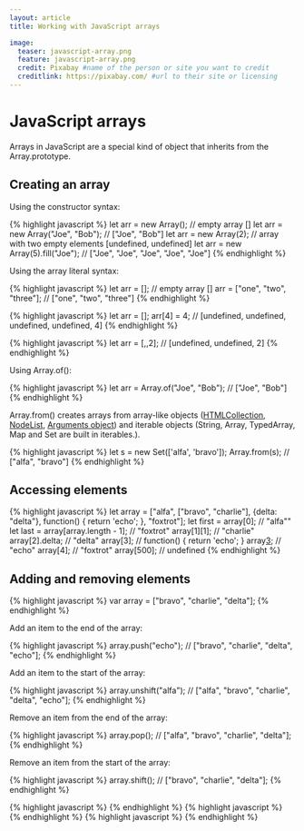 ```yaml
---
layout: article
title: Working with JavaScript arrays

image:
  teaser: javascript-array.png
  feature: javascript-array.png
  credit: Pixabay #name of the person or site you want to credit
  creditlink: https://pixabay.com/ #url to their site or licensing
---
```


JavaScript arrays
=================

Arrays in JavaScript are a special kind of object that inherits from the Array.prototype.

Creating an array
-----------------

Using the constructor syntax:

{% highlight javascript %}
let arr = new Array(); // empty array []
let arr = new Array("Joe", "Bob"); // ["Joe", "Bob"]
let arr = new Array(2); // array with two empty elements [undefined, undefined]
let arr = new Array(5).fill("Joe"); // ["Joe", "Joe", "Joe", "Joe", "Joe"]
{% endhighlight %}

Using the array literal syntax:

{% highlight javascript %}
let arr = []; // empty array []
    arr = ["one", "two", "three"]; // ["one", "two", "three"]
{% endhighlight %}

{% highlight javascript %}
let arr = [];
    arr[4] = 4; // [undefined, undefined, undefined, undefined, 4]
{% endhighlight %}

{% highlight javascript %}
let arr = [,,2]; // [undefined, undefined, 2]
{% endhighlight %}


Using Array.of():

{% highlight javascript %}
let arr = Array.of("Joe", "Bob"); // ["Joe", "Bob"]
{% endhighlight %}

Array.from() creates arrays from array-like objects ([HTMLCollection](https://developer.mozilla.org/en-US/docs/Web/API/HTMLCollection), [NodeList](https://developer.mozilla.org/en-US/docs/Web/API/NodeList), [Arguments object](https://developer.mozilla.org/en-US/docs/Web/JavaScript/Reference/Functions/arguments)) and
iterable objects (String, Array, TypedArray, Map and Set are built in iterables.).

{% highlight javascript %}
let s = new Set(['alfa', 'bravo']); 
Array.from(s); // ["alfa", "bravo"] 
{% endhighlight %}


Accessing elements
------------------

{% highlight javascript %}
let array = ["alfa", ["bravo", "charlie"], {delta: "delta"}, function() { return 'echo'; }, "foxtrot"];
let first = array[0]; // "alfa""
let last = array[array.length - 1]; // "foxtrot"
array[1][1]; // "charlie"
array[2].delta; // "delta"
array[3]; //  function() { return 'echo'; }
array[3](); // "echo"
array[4]; // "foxtrot"
array[500]; // undefined
{% endhighlight %}


Adding and removing elements
----------------------------

{% highlight javascript %}
var array = ["bravo", "charlie", "delta"];
{% endhighlight %}

Add an item to the end of the array:

{% highlight javascript %}
array.push("echo"); // ["bravo", "charlie", "delta", "echo"];
{% endhighlight %}

Add an item to the start of the array:

{% highlight javascript %}
array.unshift("alfa"); // ["alfa", "bravo", "charlie", "delta", "echo"];
{% endhighlight %}

Remove an item from the end of the array:

{% highlight javascript %}
array.pop(); // ["alfa", "bravo", "charlie", "delta"];
{% endhighlight %}

Remove an item from the start of the array:

{% highlight javascript %}
array.shift(); // ["bravo", "charlie", "delta"];
{% endhighlight %}


{% highlight javascript %}
{% endhighlight %}
{% highlight javascript %}
{% endhighlight %}
{% highlight javascript %}
{% endhighlight %}




